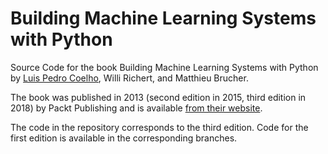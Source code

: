 Building Machine Learning Systems with Python
=============================================

Source Code for the book Building Machine Learning Systems with Python by [Luis
Pedro Coelho](http://luispedro.org), Willi Richert, and Matthieu Brucher.

The book was published in 2013 (second edition in 2015, third edition in 2018) by Packt Publishing and
is available [from their
website](http://www.packtpub.com/building-machine-learning-systems-with-python/book).

The code in the repository corresponds to the third edition. Code for the
first edition is available in the corresponding branches.


